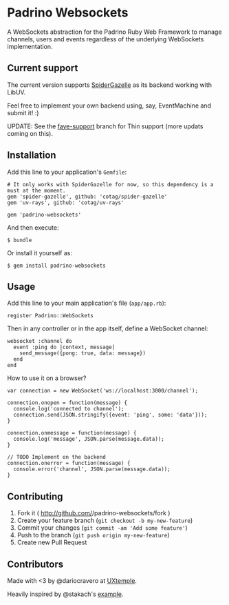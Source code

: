 # Padrino Websockets

A WebSockets abstraction for the Padrino Ruby Web Framework to manage
    channels, users and events regardless of the underlying WebSockets implementation.

## Current support

The current version supports [SpiderGazelle](https://github.com/cotag/spider-gazelle) as its
backend working with LibUV.

Feel free to implement your own backend using, say, EventMachine and submit it! :)


UPDATE: See the [faye-support](https://github.com/dariocravero/padrino-websockets/tree/faye-support) branch for Thin support (more updats coming on this).


## Installation

Add this line to your application's `Gemfile`:

```
# It only works with SpiderGazelle for now, so this dependency is a must at the moment.
gem 'spider-gazelle', github: 'cotag/spider-gazelle'
gem 'uv-rays', github: 'cotag/uv-rays'

gem 'padrino-websockets'
```

And then execute:

```
$ bundle
```

Or install it yourself as:

```
$ gem install padrino-websockets
```

## Usage

Add this line to your main application's file (`app/app.rb`):

```
register Padrino::WebSockets
```

Then in any controller or in the app itself, define a WebSocket channel:

```
websocket :channel do
  event :ping do |context, message|
    send_message({pong: true, data: message})
  end
end
```

How to use it on a browser?

```
var connection = new WebSocket('ws://localhost:3000/channel');

connection.onopen = function(message) {
  console.log('connected to channel');
  connection.send(JSON.stringify({event: 'ping', some: 'data'}));
}

connection.onmessage = function(message) {
  console.log('message', JSON.parse(message.data));
}

// TODO Implement on the backend
connection.onerror = function(message) {
  console.error('channel', JSON.parse(message.data));
}

```

## Contributing

1. Fork it ( http://github.com/<my-github-username>/padrino-websockets/fork )
2. Create your feature branch (`git checkout -b my-new-feature`)
3. Commit your changes (`git commit -am 'Add some feature'`)
4. Push to the branch (`git push origin my-new-feature`)
5. Create new Pull Request


## Contributors

Made with <3 by @dariocravero at [UXtemple](http://uxtemple.com).

Heavily inspired by @stakach's [example](https://github.com/cotag/spider-gazelle/issues/4).
